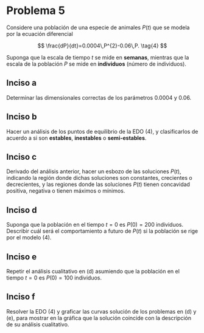 # Problema 5

Considere una población de una especie de animales $P(t)$ que se modela por la ecuación diferencial

$$
\frac{dP}{dt}=0.0004\,P^{2}-0.06\,P. \tag{4}
$$

Suponga que la escala de tiempo $t$ se mide en **semanas**, mientras que la escala de la población $P$ se mide en **individuos** (número de individuos).

## Inciso a

Determinar las dimensionales correctas de los parámetros $0.0004$ y $0.06$.  

## Inciso b

Hacer un análisis de los puntos de equilibrio de la EDO (4), y clasificarlos de acuerdo a si son **estables**, **inestables** o **semi-estables**.  

## Inciso c

Derivado del análisis anterior, hacer un esbozo de las soluciones $P(t)$, indicando la región donde dichas soluciones son constantes, crecientes o decrecientes, y las regiones donde las soluciones $P(t)$ tienen concavidad positiva, negativa o tienen máximos o mínimos.  

## Inciso d

Suponga que la población en el tiempo $t=0$ es $P(0)=200$ individuos. Describir cuál será el comportamiento a futuro de $P(t)$ si la población se rige por el modelo (4).  

## Inciso e

Repetir el análisis cualitativo en (d) asumiendo que la población en el tiempo $t=0$ es $P(0)=100$ individuos.  

## Inciso f

Resolver la EDO (4) y graficar las curvas solución de los problemas en (d) y (e), para mostrar en la gráfica que la solución coincide con la descripción de su análisis cualitativo.
